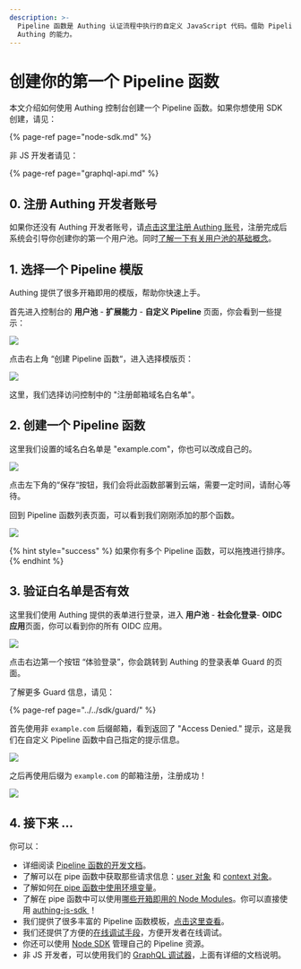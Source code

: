 ```yaml
---
description: >-
  Pipeline 函数是 Authing 认证流程中执行的自定义 JavaScript 代码。借助 Pipeline，开发者可以轻易自定义和扩展
  Authing 的能力。
---
```


# 创建你的第一个 Pipeline 函数

本文介绍如何使用 Authing 控制台创建一个 Pipeline 函数。如果你想使用 SDK 创建，请见：

{% page-ref page="node-sdk.md" %}

非 JS 开发者请见：

{% page-ref page="graphql-api.md" %}

## 0. 注册 Authing 开发者账号 <a id="register-authing"></a>

如果你还没有 Authing 开发者账号，请[点击这里注册 Authing 账号](https://authing.cn/login)，注册完成后系统会引导你创建你的第一个用户池。同时[了解一下有关用户池的基础概念](../../quickstart/basic.md)。

## 1. 选择一个 Pipeline 模版 <a id="choose-a-template"></a>

Authing 提供了很多开箱即用的模版，帮助你快速上手。

首先进入控制台的 **用户池** - **扩展能力** - **自定义 Pipeline** 页面，你会看到一些提示：

![](../../.gitbook/assets/image%20%28169%29.png)

点击右上角 “创建 Pipeline 函数“，进入选择模版页：

![](../../.gitbook/assets/image%20%28344%29.png)

这里，我们选择访问控制中的 "注册邮箱域名白名单"。

## 2. 创建一个  Pipeline 函数 <a id="create-a-function"></a>

这里我们设置的域名白名单是 "example.com"，你也可以改成自己的。

![](../../.gitbook/assets/image%20%28339%29.png)

点击左下角的“保存“按钮，我们会将此函数部署到云端，需要一定时间，请耐心等待。

回到  Pipeline 函数列表页面，可以看到我们刚刚添加的那个函数。

![](../../.gitbook/assets/image%20%28494%29.png)

{% hint style="success" %}
如果你有多个 Pipeline 函数，可以拖拽进行排序。
{% endhint %}

## 3. 验证白名单是否有效 <a id="validate"></a>

这里我们使用 Authing 提供的表单进行登录，进入 **用户池** - **社会化登录**- **OIDC 应用**页面，你可以看到你的所有 OIDC 应用。

![](../../.gitbook/assets/image%20%28413%29.png)

 点击右边第一个按钮 “体验登录”，你会跳转到 Authing 的登录表单 Guard 的页面。

了解更多 Guard 信息，请见：

{% page-ref page="../../sdk/guard/" %}

首先使用非 `example.com` 后缀邮箱，看到返回了 "Access Denied." 提示，这是我们在自定义 Pipeline 函数中自己指定的提示信息。

![](../../.gitbook/assets/image%20%28376%29.png)

之后再使用后缀为 `example.com` 的邮箱注册，注册成功！

![](../../.gitbook/assets/image%20%2887%29.png)

## 4. 接下来 ... <a id="whats-more"></a>

你可以：

* 详细阅读 [Pipeline 函数的开发文档](pipeline-function-api-doc.md)。
* 了解可以在 pipe 函数中获取那些请求信息：[user 对象](user-object.md) 和 [context 对象](context-object.md)。
* 了解如何[在 pipe 函数中使用环境变量](env.md)。
* 了解在 pipe 函数中可以使用[哪些开箱即用的 Node Modules](available-node-modules.md)。你可以直接使用 [authing-js-sdk ](../../sdk/sdk-for-javascript/)！
* 我们提供了很多丰富的 Pipeline 函数模板，[点击这里查看](https://github.com/authing/pipeline)。
* 我们还提供了方便的[在线调试手段](how-to-debug.md)，方便开发者在线调试。
* 你还可以使用  [Node SDK](node-sdk.md)  管理自己的 Pipeline 资源。
* 非 JS 开发者，可以使用我们的 [GraphQL 调试器](graphql-api.md)，上面有详细的文档说明。



